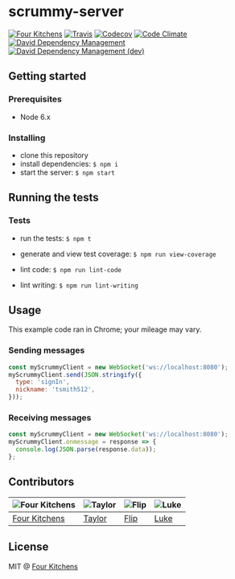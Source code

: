 # scrummy-server

[![Four Kitchens](https://img.shields.io/badge/4K-Four%20Kitchens-35AA4E.svg?style=flat-square)](https://fourkitchens.com/)
[![Travis](https://img.shields.io/travis/fourkitchens/scrummy-server.svg?style=flat-square)](https://travis-ci.org/fourkitchens/scrummy-server/)
[![Codecov](https://img.shields.io/codecov/c/github/fourkitchens/scrummy-server.svg?style=flat-square)](https://codecov.io/gh/fourkitchens/scrummy-server)
[![Code Climate](https://img.shields.io/codeclimate/github/fourkitchens/scrummy-server.svg?style=flat-square)](https://codeclimate.com/github/fourkitchens/scrummy-server)
[![David Dependency Management](https://img.shields.io/david/fourkitchens/scrummy-server.svg?style=flat-square)](https://david-dm.org/fourkitchens/scrummy-server)
[![David Dependency Management (dev)](https://img.shields.io/david/dev/fourkitchens/scrummy-server.svg?style=flat-square)](https://david-dm.org/dev/fourkitchens/scrummy-server#info=devDependencies&view=table)

## Getting started

### Prerequisites

- Node 6.x

### Installing

- clone this repository
- install dependencies: `$ npm i`
- start the server: `$ npm start`

## Running the tests

### Tests

- run the tests: `$ npm t`
- generate and view test coverage: `$ npm run view-coverage`

- lint code: `$ npm run lint-code`
- lint writing: `$ npm run lint-writing`

## Usage

This example code ran in Chrome; your mileage may vary.

### Sending messages

```js
const myScrummyClient = new WebSocket('ws://localhost:8080');
myScrummyClient.send(JSON.stringify({
  type: 'signIn',
  nickname: 'tsmith512',
}));
```

### Receiving messages

```js
const myScrummyClient = new WebSocket('ws://localhost:8080');
myScrummyClient.onmessage = response => {
  console.log(JSON.parse(response.data));
};
```

## Contributors

![Four Kitchens](https://avatars.githubusercontent.com/u/348885?s=130) | ![Taylor](https://avatars.githubusercontent.com/u/1486573?s=130) | ![Flip](https://avatars.githubusercontent.com/u/1306968?s=130) | ![Luke](https://avatars.githubusercontent.com/u/1127238?s=130)
--- | --- | --- | ---
[Four Kitchens](https://github.com/fourkitchens) | [Taylor](https://github.com/tsmith512) | [Flip](https://github.com/flipactual) | [Luke](https://github.com/infiniteluke)
## License

MIT @ [Four Kitchens](https://github.com/fourkitchens)
